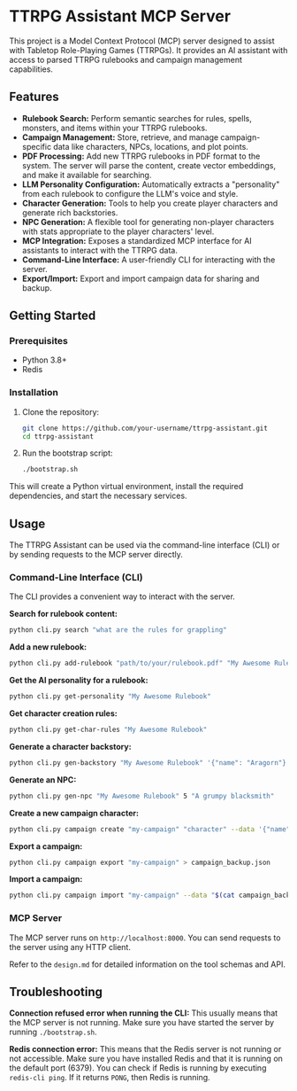# TTRPG Assistant MCP Server

This project is a Model Context Protocol (MCP) server designed to assist with Tabletop Role-Playing Games (TTRPGs). It provides an AI assistant with access to parsed TTRPG rulebooks and campaign management capabilities.

## Features

*   **Rulebook Search:** Perform semantic searches for rules, spells, monsters, and items within your TTRPG rulebooks.
*   **Campaign Management:** Store, retrieve, and manage campaign-specific data like characters, NPCs, locations, and plot points.
*   **PDF Processing:** Add new TTRPG rulebooks in PDF format to the system. The server will parse the content, create vector embeddings, and make it available for searching.
*   **LLM Personality Configuration:** Automatically extracts a "personality" from each rulebook to configure the LLM's voice and style.
*   **Character Generation:** Tools to help you create player characters and generate rich backstories.
*   **NPC Generation:** A flexible tool for generating non-player characters with stats appropriate to the player characters' level.
*   **MCP Integration:** Exposes a standardized MCP interface for AI assistants to interact with the TTRPG data.
*   **Command-Line Interface:** A user-friendly CLI for interacting with the server.
*   **Export/Import:** Export and import campaign data for sharing and backup.

## Getting Started

### Prerequisites

*   Python 3.8+
*   Redis

### Installation

1.  Clone the repository:
    ```bash
    git clone https://github.com/your-username/ttrpg-assistant.git
    cd ttrpg-assistant
    ```
2.  Run the bootstrap script:
    ```bash
    ./bootstrap.sh
    ```
This will create a Python virtual environment, install the required dependencies, and start the necessary services.

## Usage

The TTRPG Assistant can be used via the command-line interface (CLI) or by sending requests to the MCP server directly.

### Command-Line Interface (CLI)

The CLI provides a convenient way to interact with the server.

**Search for rulebook content:**
```bash
python cli.py search "what are the rules for grappling"
```

**Add a new rulebook:**
```bash
python cli.py add-rulebook "path/to/your/rulebook.pdf" "My Awesome Rulebook" "D&D 5e"
```

**Get the AI personality for a rulebook:**
```bash
python cli.py get-personality "My Awesome Rulebook"
```

**Get character creation rules:**
```bash
python cli.py get-char-rules "My Awesome Rulebook"
```

**Generate a character backstory:**
```bash
python cli.py gen-backstory "My Awesome Rulebook" '{"name": "Aragorn"}' --player_params "Loves the color blue"
```

**Generate an NPC:**
```bash
python cli.py gen-npc "My Awesome Rulebook" 5 "A grumpy blacksmith"
```

**Create a new campaign character:**
```bash
python cli.py campaign create "my-campaign" "character" --data '{"name": "Gandalf", "class": "Wizard"}'
```

**Export a campaign:**
```bash
python cli.py campaign export "my-campaign" > campaign_backup.json
```

**Import a campaign:**
```bash
python cli.py campaign import "my-campaign" --data "$(cat campaign_backup.json)"
```

### MCP Server

The MCP server runs on `http://localhost:8000`. You can send requests to the server using any HTTP client.

Refer to the `design.md` for detailed information on the tool schemas and API.

## Troubleshooting

**Connection refused error when running the CLI:**
This usually means that the MCP server is not running. Make sure you have started the server by running `./bootstrap.sh`.

**Redis connection error:**
This means that the Redis server is not running or not accessible. Make sure you have installed Redis and that it is running on the default port (6379). You can check if Redis is running by executing `redis-cli ping`. If it returns `PONG`, then Redis is running.
